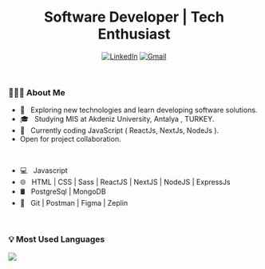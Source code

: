<!--<img src="https://media.giphy.com/media/1yk0v6WtCinP5Ptz6G/giphy.gif" align="right" width="300" height="250"  />-->

<h1 align="center"> Software Developer | Tech Enthusiast </h1>


<p align="center"> 
<a href="https://www.linkedin.com/in/elmirismayilov/"><img alt="LinkedIn" src="https://img.shields.io/badge/-Elmir_Ismayilov-blue?style=flat-square&logo=Linkedin&logoColor=white&link=https://www.linkedin.com/in/elmirismayilov/"></a>
<a href="mailto:elmirsmylv@gmail.com"><img alt="Gmail" src="https://img.shields.io/badge/-Gmail-c14438?style=flat-square&logo=Gmail&logoColor=white&link=mailto:shuklaraghav321.com"></a>
</p>


<br/>

<h3> 👨🏻‍💻 About Me </h3>

- 🤔 &nbsp; Exploring new technologies and learn developing software solutions.
- 🎓 &nbsp; Studying MIS at Akdeniz University, Antalya , TURKEY.
- 🌱 &nbsp; Currently coding JavaScript ( ReactJs, NextJs, NodeJs ).
- Open for project collaboration. 

<br/>

<!--Tech I Use

<img align="left" src="https://raw.githubusercontent.com/github/explore/80688e429a7d4ef2fca1e82350fe8e3517d3494d/topics/javascript/javascript.png" width="25" height="25">
<img align="left" src="https://raw.githubusercontent.com/github/explore/80688e429a7d4ef2fca1e82350fe8e3517d3494d/topics/react/react.png" width="25" height="25">
<img align="left" src="https://raw.githubusercontent.com/github/explore/80688e429a7d4ef2fca1e82350fe8e3517d3494d/topics/nodejs/nodejs.png" width="25" height="25">
<img align="left" src="https://raw.githubusercontent.com/github/explore/80688e429a7d4ef2fca1e82350fe8e3517d3494d/topics/express/express.png" width="25" height="25">
<img align="left" src="https://cdn.icon-icons.com/icons2/2415/PNG/512/mongodb_plain_wordmark_logo_icon_146423.png" width="25" height="25">
<img align="left" src="https://raw.githubusercontent.com/github/explore/80688e429a7d4ef2fca1e82350fe8e3517d3494d/topics/sass/sass.png" width="25" height="25">
<img align="left" src="https://thumbs.dreamstime.com/b/java-logo-vector-design-commercial-brand-trademark-118452997.jpg " width="25" height="25">

<br/>
-->

- 💻 &nbsp; Javascript
- 🌐 &nbsp; HTML | CSS | Sass | ReactJS | NextJS | NodeJS | ExpressJs
- 🛢 &nbsp; PostgreSql | MongoDB
- 🔧 &nbsp; Git | Postman | Figma | Zeplin

<br/>

<!--### Reach out to me


&nbsp;&nbsp;[![Gmail Badge](https://img.shields.io/badge/-Gmail-c14438?style=flat-square&logo=Gmail&logoColor=white&link=mailto:shuklaraghav321.com)](mailto:elmirsmylv@gmail.com)
[![Linkedin Badge](https://img.shields.io/badge/-Elmir_Ismayilov-blue?style=flat-square&logo=Linkedin&logoColor=white&link=https://www.linkedin.com/in/elmirismayilov/)](https://www.linkedin.com/in/elmirismayilov/)
-->


<!-- Github Stats -->
<!--
### :bulb: Github Stats

<img src="https://github-readme-stats.vercel.app/api?username=elmirsmylv&theme=dark&show_icons=true" />
-->
<!-- Most Used Languages -->

### :bulb: Most Used Languages

<img src="https://github-readme-stats.vercel.app/api/top-langs/?username=elmirsmylv&layout=compact&theme=dark&show_icons=true" />

[linkedin]: https://www.linkedin.com/in/elmirismayilov/

<!-- [linkedin] : https://www.linkedin.com/in/elmirismayilov/
[gmail]: elmirismayilov158@gmail.com -->
